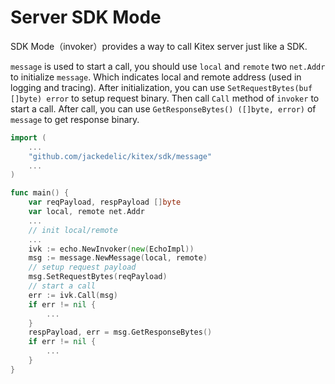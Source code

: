 # Server SDK Mode

SDK Mode（invoker）provides a way to call Kitex server just like a SDK.

`message` is used to start a call, you should use `local` and `remote` two `net.Addr` to initialize `message`. 
Which indicates local and remote address (used in logging and tracing). 
After initialization, you can use `SetRequestBytes(buf []byte) error` to setup request binary.
Then call `Call` method of `invoker` to start a call. After call, you can use `GetResponseBytes() ([]byte, error)` of `message` to get response binary.

```go
import (
	...
	"github.com/jackedelic/kitex/sdk/message"
  	...
)

func main() {
    var reqPayload, respPayload []byte
    var local, remote net.Addr
    ...
    // init local/remote
    ...
    ivk := echo.NewInvoker(new(EchoImpl))
    msg := message.NewMessage(local, remote)
    // setup request payload
    msg.SetRequestBytes(reqPayload)
    // start a call
    err := ivk.Call(msg)
    if err != nil {
        ...
    }
    respPayload, err = msg.GetResponseBytes()
    if err != nil {
        ...
    }
}
```
